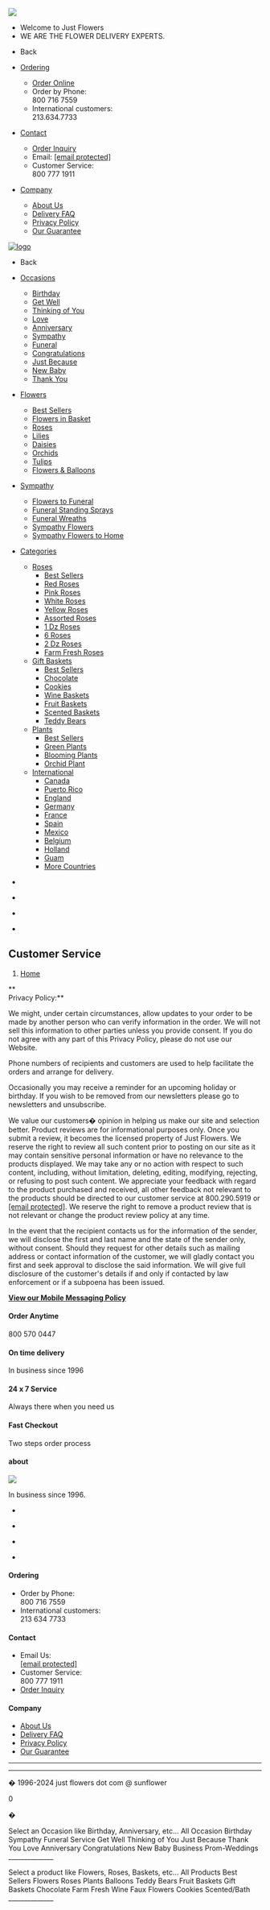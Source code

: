 ![](//bat.bing.com/action/0?ti=5220626&Ver=2)  

* Welcome to Just Flowers
* WE ARE THE FLOWER DELIVERY EXPERTS.

[](javascript:void(0))

[](javascript:void(0))

* Back
    
* [Ordering](javascript:void(0))
    * [Order Online](https://www.justflowers.com/flowers.asp)
    * Order by Phone:  
        800 716 7559
    * International customers:  
        213.634.7733
* [Contact](javascript:void(0))
    * [Order Inquiry](https://www.justflowers.com/inquiry.asp)
    * Email: [\[email protected\]](https://www.justflowers.com/cdn-cgi/l/email-protection)
    * Customer Service:  
        800 777 1911
* [Company](javascript:void(0))
    * [About Us](https://www.justflowers.com/cs_aboutus.asp)
    * [Delivery FAQ](https://www.justflowers.com/cs_deliveryinfo.asp)
    * [Privacy Policy](https://www.justflowers.com/cs_privacy.asp)
    * [Our Guarantee](https://www.justflowers.com/cs_guarantee.asp)

[![logo](https://cdn.src2.net/cdn/assets/images/logo-justflowers.gif)](https://www.justflowers.com/home.asp)

[](javascript:void(0))

* Back
    
* [Occasions](javascript:void(0))
    * [Birthday](https://www.justflowers.com/birthday-flowers.asp)
    * [Get Well](https://www.justflowers.com/get-well-flowers.asp)
    * [Thinking of You](https://www.justflowers.com/list.asp?occ_id=22&cat_id=11)
    * [Love](https://www.justflowers.com/love.asp)
    * [Anniversary](https://www.justflowers.com/anniversary.asp)
    * [Sympathy](https://www.justflowers.com/sympathy-flowers.asp)
    * [Funeral](https://www.justflowers.com/funeral-flowers.asp)
    * [Congratulations](https://www.justflowers.com/congratulations.asp)
    * [Just Because](https://www.justflowers.com/just-because.asp)
    * [New Baby](https://www.justflowers.com/list.asp?kwd=baby)
    * [Thank You](https://www.justflowers.com/thankyou.asp)
* [Flowers](javascript:void(0))
    * [Best Sellers](https://www.justflowers.com/flowers.asp)
    * [Flowers in Basket](https://www.justflowers.com/flowers.asp?kwd=basket)
    * [Roses](https://www.justflowers.com/roses.asp)
    * [Lilies](https://www.justflowers.com/flowers.asp?kwd=lily)
    * [Daisies](https://www.justflowers.com/flowers.asp?kwd=daisy)
    * [Orchids](https://www.justflowers.com/flowers.asp?kwd=orchid)
    * [Tulips](https://www.justflowers.com/tulips.asp)
    * [Flowers & Balloons](https://www.justflowers.com/flowers.asp?kwd=balloon)
* [Sympathy](javascript:void(0))
    * [Flowers to Funeral](https://www.justflowers.com/funeral-flowers.asp)
    * [Funeral Standing Sprays](https://www.justflowers.com/funeral.asp?kwd=easel)
    * [Funeral Wreaths](https://www.justflowers.com/funeral.asp?kwd=wreath)
    * [Sympathy Flowers](https://www.justflowers.com/sympathy-flowers.asp)
    * [Sympathy Flowers to Home](https://www.justflowers.com/sympathy-flowers.asp)
* [Categories](javascript:void(0))
    * [Roses](javascript:void(0))
        * [Best Sellers](https://www.justflowers.com/roses.asp)
        * [Red Roses](https://www.justflowers.com/roses.asp?kwd=red)
        * [Pink Roses](https://www.justflowers.com/roses.asp?kwd=pink)
        * [White Roses](https://www.justflowers.com/roses.asp?kwd=white)
        * [Yellow Roses](https://www.justflowers.com/roses.asp?kwd=yellow)
        * [Assorted Roses](https://www.justflowers.com/roses.asp?kwd=assorted)
        * [1 Dz Roses](https://www.justflowers.com/roses.asp?kwd=12)
        * [6 Roses](https://www.justflowers.com/roses.asp?kwd=6)
        * [2 Dz Roses](https://www.justflowers.com/roses.asp?kwd=2+dozen)
        * [Farm Fresh Roses](https://www.justflowers.com/farm_fresh/list.asp)
    * [Gift Baskets](javascript:void(0))
        * [Best Sellers](https://www.justflowers.com/gift-baskets.asp)
        * [Chocolate](https://www.justflowers.com/chocolate.asp)
        * [Cookies](https://www.justflowers.com/cookie-gift-baskets.asp)
        * [Wine Baskets](https://www.justflowers.com/wine-gift-baskets.asp)
        * [Fruit Baskets](https://www.justflowers.com/fruit.asp)
        * [Scented Baskets](https://www.justflowers.com/bath.asp)
        * [Teddy Bears](https://www.justflowers.com/teddy-bears.asp)
    * [Plants](javascript:void(0))
        * [Best Sellers](https://www.justflowers.com/plants.asp)
        * [Green Plants](https://www.justflowers.com/plants.asp?kwd=green)
        * [Blooming Plants](https://www.justflowers.com/plants.asp?kwd=bloom)
        * [Orchid Plant](https://www.justflowers.com/plants.asp?kwd=orchid)
    * [International](https://www.justflowers.com/international.asp)
        * [Canada](https://www.justflowers.com/international-flowers.asp?setcountry=Canada)
        * [Puerto Rico](https://www.justflowers.com/flowers.asp?state=USA:PR)
        * [England](https://www.justflowers.com/international-flowers.asp?setcountry=England)
        * [Germany](https://www.justflowers.com/international-flowers.asp?setcountry=Germany)
        * [France](https://www.justflowers.com/international-flowers.asp?setcountry=France)
        * [Spain](https://www.justflowers.com/international-flowers.asp?setcountry=Spain)
        * [Mexico](https://www.justflowers.com/international-flowers.asp?setcountry=Mexico)
        * [Belgium](https://www.justflowers.com/international-flowers.asp?setcountry=Belgium)
        * [Holland](https://www.justflowers.com/international-flowers.asp?setcountry=Holland)
        * [Guam](https://www.justflowers.com/flowers.asp?state=USA:GU)
        * [More Countries](https://www.justflowers.com/international.asp)

* [](javascript:void(0))
* [](https://www.justflowers.com/account.asp)
* [](https://www.justflowers.com/customerservice.asp)
* [](https://www.justflowers.com/cart.asp)

Customer Service
----------------

1. [Home](https://www.justflowers.com/home.asp)

**  
Privacy Policy:**  
  
We might, under certain circumstances, allow updates to your order to be made by another person who can verify information in the order. We will not sell this information to other parties unless you provide consent. If you do not agree with any part of this Privacy Policy, please do not use our Website.  
  
Phone numbers of recipients and customers are used to help facilitate the orders and arrange for delivery.  
  
Occasionally you may receive a reminder for an upcoming holiday or birthday. If you wish to be removed from our newsletters please go to newsletters and unsubscribe.  
  

We value our customers� opinion in helping us make our site and selection better. Product reviews are for informational purposes only. Once you submit a review, it becomes the licensed property of Just Flowers. We reserve the right to review all such content prior to posting on our site as it may contain sensitive personal information or have no relevance to the products displayed. We may take any or no action with respect to such content, including, without limitation, deleting, editing, modifying, rejecting, or refusing to post such content. We appreciate your feedback with regard to the product purchased and received, all other feedback not relevant to the products should be directed to our customer service at 800.290.5919 or [\[email protected\]](https://www.justflowers.com/cdn-cgi/l/email-protection). We reserve the right to remove a product review that is not relevant or change the product review policy at any time.

In the event that the recipient contacts us for the information of the sender, we will disclose the first and last name and the state of the sender only, without consent. Should they request for other details such as mailing address or contact information of the customer, we will gladly contact you first and seek approval to disclose the said information. We will give full disclosure of the customer's details if and only if contacted by law enforcement or if a subpoena has been issued.

**[View our Mobile Messaging Policy](https://www.justflowers.com/cs_Messaging.asp)**

#### Order Anytime

800 570 0447

#### On time delivery

In business since 1996

#### 24 x 7 Service

Always there when you need us

#### Fast Checkout

Two steps order process

#### about

![](https://cdn.src2.net/cdn/assets/images/logo-justflowers.gif)

In business since 1996.

* [](javascript:void(0))
* [](javascript:void(0))

* [](javascript:void(0))
* [](javascript:void(0))

#### Ordering

* Order by Phone:  
    800 716 7559
* International customers:  
    213 634 7733

#### Contact

* Email Us:  
    [\[email protected\]](https://www.justflowers.com/cdn-cgi/l/email-protection)
* Customer Service:  
    800 777 1911
* [Order Inquiry](https://www.justflowers.com/inquiry.asp)

#### Company

* [About Us](https://www.justflowers.com/cs_aboutus.asp)
* [Delivery FAQ](https://www.justflowers.com/cs_deliveryinfo.asp)
* [Privacy Policy](https://www.justflowers.com/cs_privacy.asp)
* [Our Guarantee](https://www.justflowers.com/cs_guarantee.asp)

* * *

* * *

� 1996-2024 just flowers dot com @ sunflower

0

�

Select an Occasion like Birthday, Anniversary, etc... All Occasion Birthday Sympathy Funeral Service Get Well Thinking of You Just Because Thank You Love Anniversary Congratulations New Baby Business Prom-Weddings \_\_\_\_\_\_\_\_\_\_\_\_\_\_

Select a product like Flowers, Roses, Baskets, etc... All Products Best Sellers Flowers Roses Plants Balloons Teddy Bears Fruit Baskets Gift Baskets Chocolate Farm Fresh Wine Faux Flowers Cookies Scented/Bath \_\_\_\_\_\_\_\_\_\_\_\_\_\_